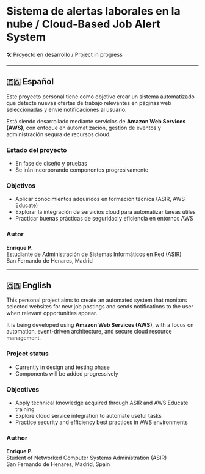 # Sistema de alertas laborales en la nube / Cloud-Based Job Alert System

🛠️ Proyecto en desarrollo / Project in progress

---

## 🇪🇸 Español

Este proyecto personal tiene como objetivo crear un sistema automatizado que detecte nuevas ofertas de trabajo relevantes en páginas web seleccionadas y envíe notificaciones al usuario.

Está siendo desarrollado mediante servicios de **Amazon Web Services (AWS)**, con enfoque en automatización, gestión de eventos y administración segura de recursos cloud.

### Estado del proyecto

- En fase de diseño y pruebas  
- Se irán incorporando componentes progresivamente

### Objetivos

- Aplicar conocimientos adquiridos en formación técnica (ASIR, AWS Educate)  
- Explorar la integración de servicios cloud para automatizar tareas útiles  
- Practicar buenas prácticas de seguridad y eficiencia en entornos AWS

### Autor

**Enrique P.**  
Estudiante de Administración de Sistemas Informáticos en Red (ASIR)  
San Fernando de Henares, Madrid

---

## 🇬🇧 English

This personal project aims to create an automated system that monitors selected websites for new job postings and sends notifications to the user when relevant opportunities appear.

It is being developed using **Amazon Web Services (AWS)**, with a focus on automation, event-driven architecture, and secure cloud resource management.

### Project status

- Currently in design and testing phase  
- Components will be added progressively

### Objectives

- Apply technical knowledge acquired through ASIR and AWS Educate training  
- Explore cloud service integration to automate useful tasks  
- Practice security and efficiency best practices in AWS environments

### Author

**Enrique P.**  
Student of Networked Computer Systems Administration (ASIR)  
San Fernando de Henares, Madrid, Spain
